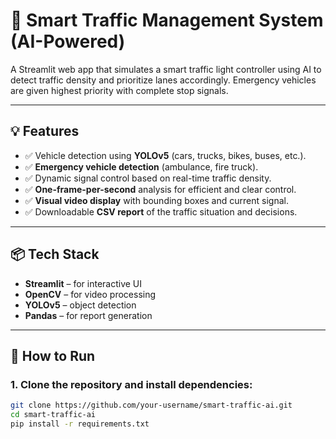 # 🚦 Smart Traffic Management System (AI-Powered)

A Streamlit web app that simulates a smart traffic light controller using AI to detect traffic density and prioritize lanes accordingly. Emergency vehicles are given highest priority with complete stop signals.

---

## 💡 Features

- ✅ Vehicle detection using **YOLOv5** (cars, trucks, bikes, buses, etc.).
- ✅ **Emergency vehicle detection** (ambulance, fire truck).
- ✅ Dynamic signal control based on real-time traffic density.
- ✅ **One-frame-per-second** analysis for efficient and clear control.
- ✅ **Visual video display** with bounding boxes and current signal.
- ✅ Downloadable **CSV report** of the traffic situation and decisions.

---

## 📦 Tech Stack

- **Streamlit** – for interactive UI
- **OpenCV** – for video processing
- **YOLOv5** – object detection
- **Pandas** – for report generation

---

## 🚀 How to Run

### 1. Clone the repository and install dependencies:

```bash
git clone https://github.com/your-username/smart-traffic-ai.git
cd smart-traffic-ai
pip install -r requirements.txt
